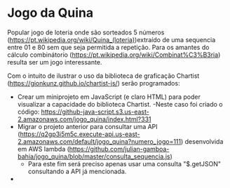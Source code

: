 # Jogo da Quina

Popular jogo de loteria onde são sorteados 5 números (https://pt.wikipedia.org/wiki/Quina_(loteria))extraído de uma sequencia entre 01 e 80 sem que seja permitida a repetição. Para os amantes do cálculo combinátorio (https://pt.wikipedia.org/wiki/Combinat%C3%B3ria) resulta ser um jogo interessante.

Com o intuito de ilustrar o uso da biblioteca de graficação Chartist (https://gionkunz.github.io/chartist-js/) serão programados:

+ Crear um miniprojeto em JavaScript (e claro HTML) para poder visualizar a capacidade do biblioteca Chartist. 
  -Neste caso foi criado o código: https://github-java-script.s3.us-east-2.amazonaws.com/jogo_quina/index.html?331
+ Migrar o projeto anterior para consultar uma API (https://q2gp3i5m5c.execute-api.us-east-2.amazonaws.com/default/jogo_quina?numero_jogo=111) desenvolvida em AWS lambda (https://github.com/julian-gamboa-bahia/jogo_quina/blob/master/consulta_sequencia.js)
  - Para este fim será preciso apenas usar uma consulta "$.getJSON" consultando a API já mencionada.
+ 
<!---
+ Sub-lists are made by indenting 2 spaces:
  - Marker character change forces new list start:
    * Ac tristique libero volutpat at
    + Facilisis in pretium nisl aliquet
    - Nulla volutpat aliquam velit
+ Very easy!

-->
